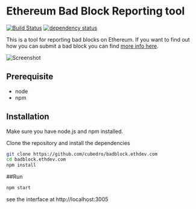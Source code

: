 Ethereum Bad Block Reporting tool
============
[![Build Status][travis-image]][travis-url] [![dependency status][dep-image]][dep-url]

This is a tool for reporting bad blocks on Ethereum. If you want to find out how you can submit a bad block you can find [more info here](https://github.com/ethereum/wiki/wiki/Bad-Block-Reporting).

![Screenshot](https://raw.githubusercontent.com/cubedro/badblock.ethdev.com/master/src/images/screenshot.jpg "Screenshot")

## Prerequisite
* node
* npm

## Installation
Make sure you have node.js and npm installed.

Clone the repository and install the dependencies

```bash
git clone https://github.com/cubedro/badblock.ethdev.com
cd badblock.ethdev.com
npm install
```

##Run

```bash
npm start
```

see the interface at http://localhost:3005

[travis-image]: https://travis-ci.org/cubedro/badblock.ethdev.com.svg
[travis-url]: https://travis-ci.org/cubedro/badblock.ethdev.com
[dep-image]: https://david-dm.org/cubedro/badblock.ethdev.com.svg
[dep-url]: https://david-dm.org/cubedro/badblock.ethdev.com
